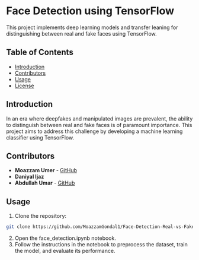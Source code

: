 # Face Detection using TensorFlow

This project implements deep learning models and transfer leaning for distinguishing between real and fake faces using TensorFlow.

## Table of Contents

- [Introduction](#introduction)
- [Contributors](#contributors)
- [Usage](#usage)
- [License](#license)

## Introduction

In an era where deepfakes and manipulated images are prevalent, the ability to distinguish between real and fake faces is of paramount importance. This project aims to address this challenge by developing a machine learning classifier using TensorFlow.

## Contributors

- **Moazzam Umer** - [GitHub](https://github.com/MoazzamGondal1)
- **Daniyal Ijaz** 
- **Abdullah Umar** - [GitHub](https://github.com/abdxlahs)

## Usage

1. Clone the repository:

```bash
git clone https://github.com/MoazzamGondal1/Face-Detection-Real-vs-Fake.git
```
2. Open the face_detection.ipynb notebook.
3. Follow the instructions in the notebook to preprocess the dataset, train the model, and evaluate its performance.


